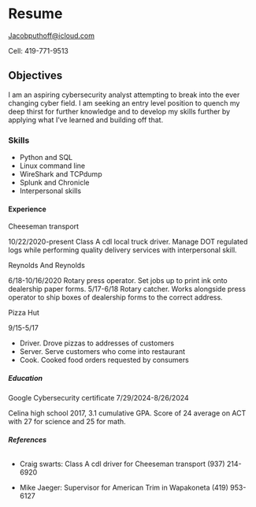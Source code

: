 # **Resume**

Jacobputhoff@icloud.com

Cell: 419-771-9513

## **Objectives**
I am an aspiring cybersecurity analyst attempting to break into the ever changing cyber field. I am seeking an entry level position to quench my deep thirst for further knowledge and to develop my skills further by applying what I’ve learned and building off that.

### **Skills**
- Python and SQL
- Linux command line
- WireShark and TCPdump
- Splunk and Chronicle
- Interpersonal skills

#### **Experience** 

Cheeseman transport
  
  10/22/2020-present
    Class A cdl local truck driver. Manage DOT regulated logs while performing quality delivery services with interpersonal skill.

Reynolds And Reynolds 
  
  6/18-10/16/2020
    Rotary press operator. Set jobs up to print ink onto dealership paper forms.
  5/17-6/18
    Rotary catcher. Works alongside press operator to ship boxes of dealership forms to the correct address.

Pizza Hut
  
  9/15-5/17
  - Driver. Drove pizzas to addresses of customers
  - Server. Serve customers who come into restaurant 
  - Cook. Cooked food orders requested by consumers

##### **Education**

Google Cybersecurity certificate
  7/29/2024-8/26/2024

Celina high school
2017, 3.1 cumulative GPA. Score of 24 average on ACT with 27 for science and 25 for math.

###### **References**

- Craig swarts: Class A cdl driver for Cheeseman transport (937) 214-6920

- Mike Jaeger: Supervisor for American Trim in Wapakoneta (419) 953-6127



